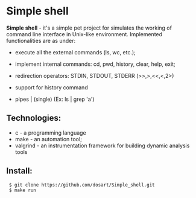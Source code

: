 # Simple shell

**Simple shell** - it's a simple pet project for simulates the working of command line interface in Unix-like environment. 
Implemented functionalities are as under:
 - execute all the external commands (ls, wc, etc.);

 - implement internal commands: cd, pwd, history, clear, help, exit;

 - redirection operators: STDIN, STDOUT, STDERR (>>,>,<<,<,2>)

- support for history command

- pipes | (single) (Ex: ls | grep 'a')

## Technologies:

 - c - a programming language
 - make - an automation tool;
 - valgrind - an instrumentation framework for building dynamic analysis tools

 ## Install:

```
 $ git clone https://github.com/dosart/Simple_shell.git
 $ make run
 ```
